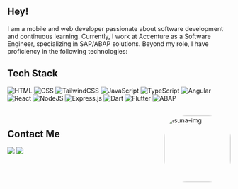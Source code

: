 
## Hey!

I am a mobile and web developer passionate about software development and continuous learning. Currently, I work at Accenture as a Software Engineer, specializing in SAP/ABAP solutions. Beyond my role, I have proficiency in the following technologies:

## Tech Stack

 ![HTML](https://img.shields.io/badge/HTML5-E34F26?style=for-the-badge&logo=html5&logoColor=white)
 ![CSS](https://img.shields.io/badge/CSS3-1572B6?style=for-the-badge&logo=css3&logoColor=white)
 ![TailwindCSS](https://img.shields.io/badge/Tailwind_CSS-38B2AC?style=for-the-badge&logo=tailwind-css&logoColor=white)
 ![JavaScript](https://img.shields.io/badge/JavaScript-F7DF1E?style=for-the-badge&logo=javascript&logoColor=black)
 ![TypeScript](https://img.shields.io/badge/TypeScript-007ACC?style=for-the-badge&logo=typescript&logoColor=white)
 ![Angular](https://img.shields.io/badge/angular-%23DD0031.svg?style=for-the-badge&logo=angular&logoColor=white)
 ![React](https://img.shields.io/badge/react-%2320232a.svg?style=for-the-badge&logo=react&logoColor=%2361DAFB)
 ![NodeJS](https://img.shields.io/badge/Node.js-43853D?style=for-the-badge&logo=node.js&logoColor=white)
 ![Express.js](https://img.shields.io/badge/express.js-%23404d59.svg?style=for-the-badge&logo=express&logoColor=%2361DAFB)
 ![Dart](https://img.shields.io/badge/dart-%230175C2.svg?style=for-the-badge&logo=dart&logoColor=white)
 ![Flutter](https://img.shields.io/badge/Flutter-%2302569B.svg?style=for-the-badge&logo=Flutter&logoColor=white)
 ![ABAP](https://img.shields.io/badge/ABAP-%23008FCC.svg?style=for-the-badge&logo=sap&logoColor=white&logoSize=auto)




 
<div style="display: inline_block"><br>
  <img align="right" alt="tsuna-img" height="150" style="border-radius:50px;" src="https://i.imgur.com/8l7Rpc5.jpg">
</div>

 ## Contact Me
 
<div> 
  <a href = "mailto:arthurmoraisdemoura@gmail.com"><img src="https://img.shields.io/badge/Gmail-D14836?style=for-the-badge&logo=gmail&logoColor=white" target="_blank"></a>
  <a href="https://www.linkedin.com/in/arthur-morais-b24663250/"{:target="_blank"}><img src="https://img.shields.io/badge/-LinkedIn-%230077B5?style=for-the-badge&logo=linkedin&logoColor=white"{:target="_blank"}></a> 
</div>
